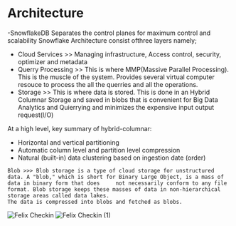 
# Architecture

-SnowflakeDB Separates the control planes for maximum control and scalability
Snowflake Architecture consist ofthree layers namely;
- Cloud Services  >> Managing infrastructure, Access control, security, optimizer and metadata
- Querry Processing  >> This is where MMP(Massive Parallel Processing). This is the muscle of the system. Provides several virtual computer resouce to process the all the querries and all the operations.
- Storage  >> This is where data is stored. This is done in an Hybrid Columnar Storage and saved in blobs that is convenient for Big Data Analytics and Quierrying and minimizes the expensive input output request(I/O)


At a high level, key summary of hybrid-columnar:

   - Horizontal and vertical partitioning
   - Automatic column level and partition level compression
   - Natural (built-in) data clustering based on ingestion date (order)

    Blob >>> Blob storage is a type of cloud storage for unstructured data. A "blob," which is short for Binary Large Object, is a mass of data in binary form that does     not necessarily conform to any file format. Blob storage keeps these masses of data in non-hierarchical storage areas called data lakes.
    The data is compressed into blobs and fetched as blobs.

![Felix Checkin](https://user-images.githubusercontent.com/32365871/209571773-9674f529-2aa5-46b2-abe0-55456897e873.jpg)      ![Felix Checkin (1)](https://user-images.githubusercontent.com/32365871/209574111-5a7867cf-adb8-4e69-81bf-5f46dfc2aba7.jpg)

